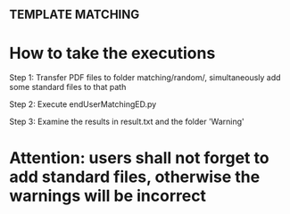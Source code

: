 ## TEMPLATE MATCHING

# How to take the executions

Step 1: Transfer PDF files to folder matching/random/, simultaneously add some standard files to that path

Step 2: Execute endUserMatchingED.py

Step 3: Examine the results in result.txt and the folder 'Warning'

# Attention: users shall not forget to add standard files, otherwise the warnings will be incorrect 
